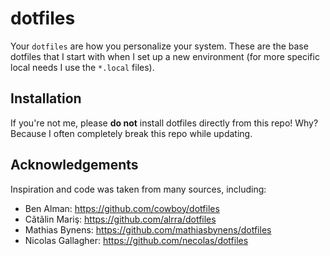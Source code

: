 # dotfiles

Your `dotfiles` are how you personalize your system. These are the base dotfiles that I start with when I set up a new environment (for more specific local needs I use the `*.local` files).

## Installation

If you're not me, please **do not** install dotfiles directly from this repo! Why? Because I often completely break this repo while updating.

## Acknowledgements

Inspiration and code was taken from many sources, including:

- Ben Alman: https://github.com/cowboy/dotfiles
- Cãtãlin Mariş: https://github.com/alrra/dotfiles
- Mathias Bynens: https://github.com/mathiasbynens/dotfiles
- Nicolas Gallagher: https://github.com/necolas/dotfiles
